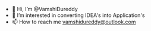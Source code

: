 - 👋 Hi, I’m @VamshiDureddy
- 👀 I’m interested in converting IDEA's into Application's
- 📫 How to reach me vamshidureddy@outlook.com

<!---
Vamshi-Dureddy/Vamshi-Dureddy is a ✨ special ✨ repository because its `README.md` (this file) appears on your GitHub profile.
You can click the Preview link to take a look at your changes.
--->
